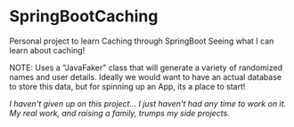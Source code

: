 # SpringBootCaching
Personal project to learn Caching through SpringBoot
Seeing what I can learn about caching!

NOTE:  Uses a "JavaFaker" class that will generate a variety of randomized names and user details.
Ideally we would want to have an actual database to store this data, but for spinning up an App, its a place to start!

_I haven't given up on this project... I just haven't had any time to work on it.  My real work, and raising a family, trumps my side projects._
